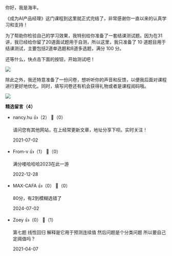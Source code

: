 你好，我是海丰。

《成为AI产品经理》这门课程到这里就正式完结了，非常感谢你一直以来的认真学习和支持！

为了帮助你检验自己的学习效果，我特别给你准备了一套结课测试题。因为在31讲，我已经给你留了20道面试题用于自测，所以这里，我只准备了 10 道题目用于结课测试，主要包括2道单选题和8道多选题，满分 100 分。

还等什么，快点击下面的按钮，开始测试吧！

[![](https://static001.geekbang.org/resource/image/28/a4/28d1be62669b4f3cc01c36466bf811a4.png?wh=1142%2A201)](http://time.geekbang.org/quiz/intro?act_id=373&exam_id=1092)

除此之外，我还特意准备了一份问卷，想听听你的声音和反馈，以便我后面对课程进行更好地优化。同时，填写问卷还有机会获得礼物或者是课程阅码哦。

[![](https://static001.geekbang.org/resource/image/6b/e9/6bbd95c4c0db01c7e5b7976d6d7792e9.jpg?wh=1142%2A801)](https://jinshuju.net/f/kPvfV2)
<div><strong>精选留言（4）</strong></div><ul>
<li><span>nancy.hu</span> 👍（2） 💬（0）<p>请问您有其他网站，在上经常更新文章，地址分享下呗。实时关注！</p>2021-07-02</li><br/><li><span>From-v</span> 👍（1） 💬（0）<p>满分喽哈哈哈2023在此一游</p>2022-12-28</li><br/><li><span>MAX-CAFA</span> 👍（0） 💬（0）<p>80分，有2到模糊选错了</p>2024-07-02</li><br/><li><span>Zoey</span> 👍（0） 💬（1）<p>第七题 线性回归 解释是它用于预测连续值 然后问题是个分类问题 所以要自己定阈值吗？</p>2021-04-07</li><br/>
</ul>